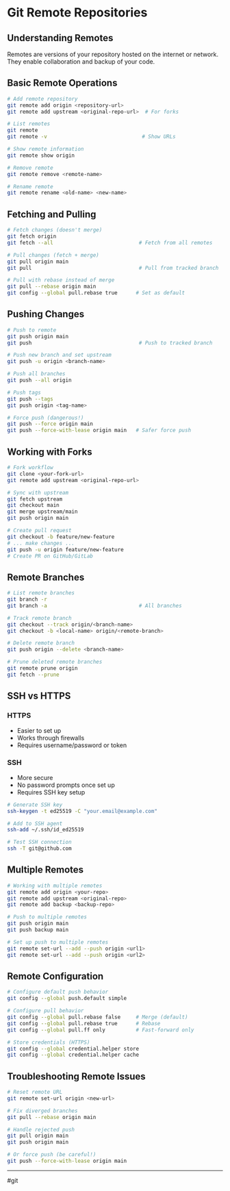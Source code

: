 # Git Remote Repositories

## Understanding Remotes
Remotes are versions of your repository hosted on the internet or network. They enable collaboration and backup of your code.

## Basic Remote Operations
```bash
# Add remote repository
git remote add origin <repository-url>
git remote add upstream <original-repo-url>  # For forks

# List remotes
git remote
git remote -v                               # Show URLs

# Show remote information
git remote show origin

# Remove remote
git remote remove <remote-name>

# Rename remote
git remote rename <old-name> <new-name>
```

## Fetching and Pulling
```bash
# Fetch changes (doesn't merge)
git fetch origin
git fetch --all                            # Fetch from all remotes

# Pull changes (fetch + merge)
git pull origin main
git pull                                   # Pull from tracked branch

# Pull with rebase instead of merge
git pull --rebase origin main
git config --global pull.rebase true      # Set as default
```

## Pushing Changes
```bash
# Push to remote
git push origin main
git push                                   # Push to tracked branch

# Push new branch and set upstream
git push -u origin <branch-name>

# Push all branches
git push --all origin

# Push tags
git push --tags
git push origin <tag-name>

# Force push (dangerous!)
git push --force origin main
git push --force-with-lease origin main   # Safer force push
```

## Working with Forks
```bash
# Fork workflow
git clone <your-fork-url>
git remote add upstream <original-repo-url>

# Sync with upstream
git fetch upstream
git checkout main
git merge upstream/main
git push origin main

# Create pull request
git checkout -b feature/new-feature
# ... make changes ...
git push -u origin feature/new-feature
# Create PR on GitHub/GitLab
```

## Remote Branches
```bash
# List remote branches
git branch -r
git branch -a                              # All branches

# Track remote branch
git checkout --track origin/<branch-name>
git checkout -b <local-name> origin/<remote-branch>

# Delete remote branch
git push origin --delete <branch-name>

# Prune deleted remote branches
git remote prune origin
git fetch --prune
```

## SSH vs HTTPS
### HTTPS
- Easier to set up
- Works through firewalls
- Requires username/password or token

### SSH
- More secure
- No password prompts once set up
- Requires SSH key setup

```bash
# Generate SSH key
ssh-keygen -t ed25519 -C "your.email@example.com"

# Add to SSH agent
ssh-add ~/.ssh/id_ed25519

# Test SSH connection
ssh -T git@github.com
```

## Multiple Remotes
```bash
# Working with multiple remotes
git remote add origin <your-repo>
git remote add upstream <original-repo>
git remote add backup <backup-repo>

# Push to multiple remotes
git push origin main
git push backup main

# Set up push to multiple remotes
git remote set-url --add --push origin <url1>
git remote set-url --add --push origin <url2>
```

## Remote Configuration
```bash
# Configure default push behavior
git config --global push.default simple

# Configure pull behavior
git config --global pull.rebase false     # Merge (default)
git config --global pull.rebase true      # Rebase
git config --global pull.ff only          # Fast-forward only

# Store credentials (HTTPS)
git config --global credential.helper store
git config --global credential.helper cache
```

## Troubleshooting Remote Issues
```bash
# Reset remote URL
git remote set-url origin <new-url>

# Fix diverged branches
git pull --rebase origin main

# Handle rejected push
git pull origin main
git push origin main

# Or force push (be careful!)
git push --force-with-lease origin main
```

---
#git
